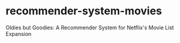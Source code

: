 # recommender-system-movies
Oldies but Goodies: A Recommender System for Netflix's Movie List Expansion
